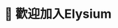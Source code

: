 # 💜 歡迎加入Elysium

<figure><img src=".gitbook/assets/Elysium Cover.webp" alt=""><figcaption></figcaption></figure>
